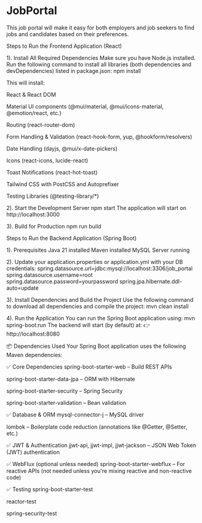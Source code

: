 # JobPortal
This job portal will make it easy for both employers and job seekers to find jobs and candidates based on their preferences.

Steps to Run the Frontend Application (React)

1). Install All Required Dependencies
Make sure you have Node.js installed.
Run the following command to install all libraries (both dependencies and devDependencies) listed in package.json:
npm install

This will install:

React & React DOM

Material UI components (@mui/material, @mui/icons-material, @emotion/react, etc.)

Routing (react-router-dom)

Form Handling & Validation (react-hook-form, yup, @hookform/resolvers)

Date Handling (dayjs, @mui/x-date-pickers)

Icons (react-icons, lucide-react)

Toast Notifications (react-hot-toast)

Tailwind CSS with PostCSS and Autoprefixer

Testing Libraries (@testing-library/*)

2). Start the Development Server
npm start
The application will start on http://localhost:3000

3). Build for Production
npm run build

 Steps to Run the Backend Application (Spring Boot)

1). Prerequisites
Java 21 installed
Maven installed
MySQL Server running

2). Update your application.properties or application.yml with your DB credentials:
spring.datasource.url=jdbc:mysql://localhost:3306/job_portal
spring.datasource.username=root
spring.datasource.password=yourpassword
spring.jpa.hibernate.ddl-auto=update

3). Install Dependencies and Build the Project
Use the following command to download all dependencies and compile the project:
mvn clean install

4). Run the Application
You can run the Spring Boot application using:
mvn spring-boot:run
The backend will start (by default) at:
👉 http://localhost:8080

📦 Dependencies Used
Your Spring Boot application uses the following Maven dependencies:

✅ Core Dependencies
spring-boot-starter-web – Build REST APIs

spring-boot-starter-data-jpa – ORM with Hibernate

spring-boot-starter-security – Spring Security

spring-boot-starter-validation – Bean validation

✅ Database & ORM
mysql-connector-j – MySQL driver

lombok – Boilerplate code reduction (annotations like @Getter, @Setter, etc.)

✅ JWT & Authentication
jjwt-api, jjwt-impl, jjwt-jackson – JSON Web Token (JWT) authentication

✅ WebFlux (optional unless needed)
spring-boot-starter-webflux – For reactive APIs (not needed unless you're mixing reactive and non-reactive code)

✅ Testing
spring-boot-starter-test

reactor-test

spring-security-test

